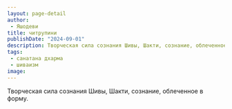 ```yaml
---
layout: page-detail
author:
 - Яшодеви
title: читрупини
publishDate: "2024-09-01"
description: Творческая сила сознания Шивы, Шакти, сознание, облеченное в форму.
tags:
 - санатана дхарма
 - шиваизм
image: 
---
```


Творческая сила сознания Шивы, Шакти, сознание, облеченное в форму.

